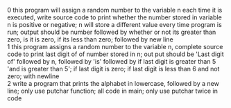 0 this program will assign a random number to the variable n each time it is executed, write source code to print whether the number stored in variable n is positive or negative; n will store a different value every time program is run; output should be number followed by whether or not its greater than zero, is it is zero, if its less than zero; followed by new line  
1 this program assigns a random number to the variable n, complete source code to print last digit of of number stored in n; out put should be 'Last digit of' followed by n, followed by 'is' followed by if last digit is greater than 5 'and is greater than 5'; if last digit is zero; if last digit is less than 6 and not zero; with newline  
2 write a program that prints the alphabet in lowercase, followed by a new line; only use putchar function; all code in main; only use putchar twice in code  
